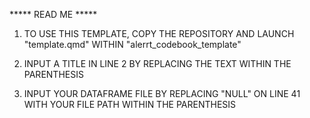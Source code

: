 ***** READ ME *****

1) TO USE THIS TEMPLATE, COPY THE REPOSITORY AND LAUNCH "template.qmd" WITHIN "alerrt_codebook_template"

2) INPUT A TITLE IN LINE 2 BY REPLACING THE TEXT WITHIN THE PARENTHESIS

3) INPUT YOUR DATAFRAME FILE BY REPLACING "NULL" ON LINE 41 WITH YOUR FILE PATH WITHIN THE PARENTHESIS
